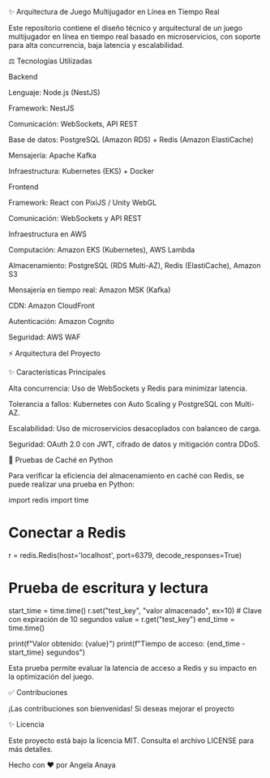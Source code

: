 ✨ Arquitectura de Juego Multijugador en Línea en Tiempo Real

Este repositorio contiene el diseño técnico y arquitectural de un juego multijugador en línea en tiempo real basado en microservicios, con soporte para alta concurrencia, baja latencia y escalabilidad.

⚖️ Tecnologías Utilizadas

Backend

Lenguaje: Node.js (NestJS)

Framework: NestJS

Comunicación: WebSockets, API REST

Base de datos: PostgreSQL (Amazon RDS) + Redis (Amazon ElastiCache)

Mensajería: Apache Kafka

Infraestructura: Kubernetes (EKS) + Docker

Frontend

Framework: React con PixiJS / Unity WebGL

Comunicación: WebSockets y API REST

Infraestructura en AWS

Computación: Amazon EKS (Kubernetes), AWS Lambda

Almacenamiento: PostgreSQL (RDS Multi-AZ), Redis (ElastiCache), Amazon S3

Mensajería en tiempo real: Amazon MSK (Kafka) 

CDN: Amazon CloudFront

Autenticación: Amazon Cognito

Seguridad: AWS WAF

⚡ Arquitectura del Proyecto



✨ Características Principales

Alta concurrencia: Uso de WebSockets y Redis para minimizar latencia.

Tolerancia a fallos: Kubernetes con Auto Scaling y PostgreSQL con Multi-AZ.

Escalabilidad: Uso de microservicios desacoplados con balanceo de carga.

Seguridad: OAuth 2.0 con JWT, cifrado de datos y mitigación contra DDoS.

🧪 Pruebas de Caché en Python

Para verificar la eficiencia del almacenamiento en caché con Redis, se puede realizar una prueba en Python:

import redis
import time

# Conectar a Redis
r = redis.Redis(host='localhost', port=6379, decode_responses=True)

# Prueba de escritura y lectura
start_time = time.time()
r.set("test_key", "valor almacenado", ex=10)  # Clave con expiración de 10 segundos
value = r.get("test_key")
end_time = time.time()

print(f"Valor obtenido: {value}")
print(f"Tiempo de acceso: {end_time - start_time} segundos")

Esta prueba permite evaluar la latencia de acceso a Redis y su impacto en la optimización del juego.

✅ Contribuciones

¡Las contribuciones son bienvenidas! Si deseas mejorar el proyecto

✨ Licencia

Este proyecto está bajo la licencia MIT. Consulta el archivo LICENSE para más detalles.

Hecho con ❤️ por Angela Anaya

